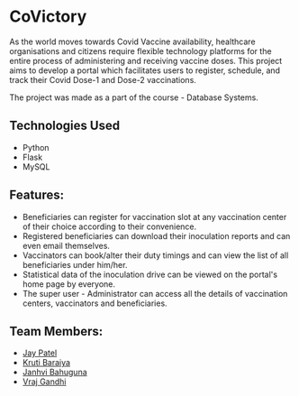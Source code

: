 # CoVictory
As the world moves towards Covid Vaccine availability, healthcare organisations and citizens require flexible technology platforms for the entire process of administering and receiving vaccine doses. This project aims to develop a portal which facilitates users to register, schedule, and track their Covid Dose-1 and Dose-2 vaccinations.

The project was made as a part of the course - Database Systems.

## Technologies Used
* Python
* Flask
* MySQL

## Features:
* Beneficiaries can register for vaccination slot at any vaccination center of their choice according to their convenience.
* Registered beneficiaries can download their inoculation reports and can even email themselves.
* Vaccinators can book/alter their duty timings and can view the list of all beneficiaries under him/her.
* Statistical data of the inoculation drive can be viewed on the portal's home page by everyone.
* The super user - Administrator can access all the details of vaccination centers, vaccinators and beneficiaries. 
 
## Team Members:
* [Jay Patel](https://github.com/pjay20301)
* [Kruti Baraiya](https://github.com/krutibaraiya)
* [Janhvi Bahuguna](https://github.com/JanhviBahuguna)
* [Vraj Gandhi](https://github.com/Victor-Titan)
